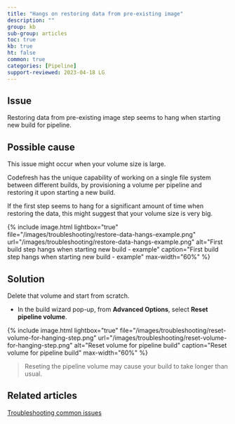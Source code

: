 ```yaml
---
title: "Hangs on restoring data from pre-existing image"
description: ""
group: kb
sub-group: articles
toc: true
kb: true
ht: false
common: true
categories: [Pipeline]
support-reviewed: 2023-04-18 LG
---
```


## Issue

Restoring data from pre-existing image step seems to hang when starting new build for pipeline.

## Possible cause

This issue might occur when your volume size is large.

Codefresh has the unique capability of working on a single file system between different builds, by provisioning a volume per pipeline and restoring it upon starting a new build.

If the first step seems to hang for a significant amount of time when restoring the data, this might suggest that your volume size is very big.

{% include
image.html
lightbox="true"
file="/images/troubleshooting/restore-data-hangs-example.png"
url="/images/troubleshooting/restore-data-hangs-example.png"
alt="First build step hangs when starting new build - example"
caption="First build step hangs when starting new build - example"
max-width="60%"
%}

## Solution

Delete that volume and start from scratch.

* In the build wizard pop-up, from **Advanced Options**, select **Reset pipeline volume**.

{% include
image.html
lightbox="true"
file="/images/troubleshooting/reset-volume-for-hanging-step.png"
url="/images/troubleshooting/reset-volume-for-hanging-step.png"
alt="Reset volume for pipeline build"
caption="Reset volume for pipeline build"
max-width="60%"
%}

>Reseting the pipeline volume may cause your build to take longer than usual.

## Related articles

[Troubleshooting common issues]({{site.baseurl}}/docs/troubleshooting/common-issues)
